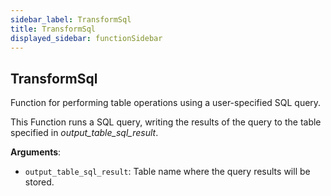 ```yaml
---
sidebar_label: TransformSql
title: TransformSql
displayed_sidebar: functionSidebar
---
```


## TransformSql

Function for performing table operations using a user-specified SQL query.

This Function runs a SQL query, writing the results of the query to the table specified in *output_table_sql_result*.

**Arguments**:

- `output_table_sql_result`: Table name where the query results will be stored.

